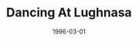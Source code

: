 ---
title: Dancing At Lughnasa
redirect_from:
- /productions/1996_Dancing_at_Lughnasa
date: 1996-03-01
closing_date: 1996-03-17
layout: productions
featured_image:
image_caption:
image_credit:
playbill:
Theatre: Theatre Jacksonville
Venue: Little Theatre
cast:
- Michael: Michael Lipp
- Kate: Elyse Brady
- Maggie: Simone Aden-Reid
- Agnes: Kthy Biddle
- Rose: Jamie Vaughn
- Chris: Christina Duncan
- Gerry: Michael Simpson
- Jack: Dave Gowan
crew:
- Artistic Director: Jan Kathryn Wikstrom
- Stage Manager: Valerie Howard
- Assistant Stage Manager: Robyn Scott
- Scenic and Lighting Design: Andrew Way
- Set Construction:
  - Jamie Wright
  - Ron Clark
  - Cherri Stanton
  - Scott Hooks
  - Chris Powell
  - Gloria Pepe
  - Judy Jones
  - Craig Kassan
- Set Dressings and Furniture: Bruce Musser
- Properties Mistress: Barbara Davis
- Properties and Run Crew:
  - Barbara Davis
  - Karen Jones
  - Elaine Gantz
- Master Electrician: Jamie Wright
- Sound Designer: Landon Walker
- Sound Technician: Scott Hooks
- Light Board Technician: Gloria Pepe
- Costumer: Elaine Gantz
- Volunteer Coordinator: Lovelle MacLean
- Graphic Support: Gerald Charm
- Kites:
  - John Wikstrom
  - Elizabeth Wickstrom
external_links:
---